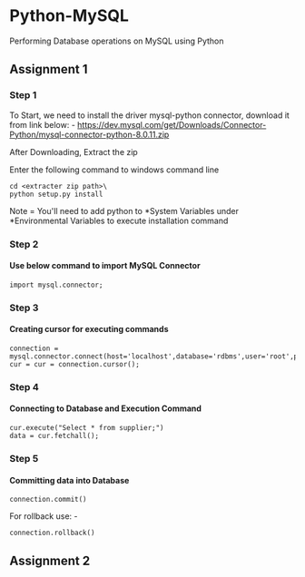 # Python-MySQL
Performing Database operations on MySQL using Python

## Assignment 1
### Step 1

To Start, we need to install the driver mysql-python connector, download it from link below: -
https://dev.mysql.com/get/Downloads/Connector-Python/mysql-connector-python-8.0.11.zip

After Downloading, Extract the zip

Enter the following command to windows command line
```
cd <extracter zip path>\
python setup.py install
```

Note = You'll need to add python to *System Variables under *Environmental Variables to execute installation command

### Step 2
#### Use below command to import MySQL Connector
```
import mysql.connector;
```

### Step 3
#### Creating cursor for executing commands
```
connection = mysql.connector.connect(host='localhost',database='rdbms',user='root',password='')
cur = cur = connection.cursor();
```

### Step 4
#### Connecting to Database and Execution Command
```
cur.execute("Select * from supplier;")
data = cur.fetchall();
```

### Step 5
#### Committing data into Database
```
connection.commit()
```
For rollback use: -
```
connection.rollback()
```


## Assignment 2
